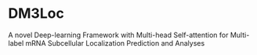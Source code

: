 # DM3Loc
A novel Deep-learning Framework with Multi-head Self-attention for Multi-label mRNA Subcellular Localization Prediction and Analyses
